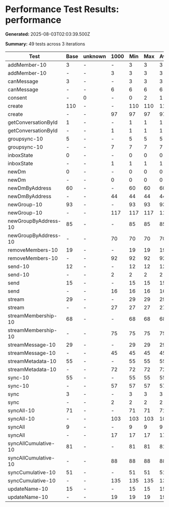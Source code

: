# Performance Test Results: performance

**Generated:** 2025-08-03T02:03:39.500Z

**Summary:** 49 tests across 3 iterations

| Test | Base | unknown | 1000 | Min | Max | Avg |
| --- | --- | --- | --- | --- | --- | --- |
| addMember-10 | 3 | - | - | 3 | 3 | 3 |
| addMember-10 | - | - | 3 | 3 | 3 | 3 |
| canMessage | 3 | - | - | 3 | 3 | 3 |
| canMessage | - | - | 6 | 6 | 6 | 6 |
| consent | - | 0 | - | 0 | 2 | 1 |
| create | 110 | - | - | 110 | 110 | 110 |
| create | - | - | 97 | 97 | 97 | 97 |
| getConversationById | 1 | - | - | 1 | 1 | 1 |
| getConversationById | - | - | 1 | 1 | 1 | 1 |
| groupsync-10 | 5 | - | - | 5 | 5 | 5 |
| groupsync-10 | - | - | 7 | 7 | 7 | 7 |
| inboxState | 0 | - | - | 0 | 0 | 0 |
| inboxState | - | - | 1 | 1 | 1 | 1 |
| newDm | 0 | - | - | 0 | 0 | 0 |
| newDm | - | - | 0 | 0 | 0 | 0 |
| newDmByAddress | 60 | - | - | 60 | 60 | 60 |
| newDmByAddress | - | - | 44 | 44 | 44 | 44 |
| newGroup-10 | 93 | - | - | 93 | 93 | 93 |
| newGroup-10 | - | - | 117 | 117 | 117 | 117 |
| newGroupByAddress-10 | 85 | - | - | 85 | 85 | 85 |
| newGroupByAddress-10 | - | - | 70 | 70 | 70 | 70 |
| removeMembers-10 | 19 | - | - | 19 | 19 | 19 |
| removeMembers-10 | - | - | 92 | 92 | 92 | 92 |
| send-10 | 12 | - | - | 12 | 12 | 12 |
| send-10 | - | - | 2 | 2 | 2 | 2 |
| send | 15 | - | - | 15 | 15 | 15 |
| send | - | - | 16 | 16 | 16 | 16 |
| stream | 29 | - | - | 29 | 29 | 29 |
| stream | - | - | 27 | 27 | 27 | 27 |
| streamMembership-10 | 68 | - | - | 68 | 68 | 68 |
| streamMembership-10 | - | - | 75 | 75 | 75 | 75 |
| streamMessage-10 | 29 | - | - | 29 | 29 | 29 |
| streamMessage-10 | - | - | 45 | 45 | 45 | 45 |
| streamMetadata-10 | 55 | - | - | 55 | 55 | 55 |
| streamMetadata-10 | - | - | 72 | 72 | 72 | 72 |
| sync-10 | 55 | - | - | 55 | 55 | 55 |
| sync-10 | - | - | 57 | 57 | 57 | 57 |
| sync | 3 | - | - | 3 | 3 | 3 |
| sync | - | - | 2 | 2 | 2 | 2 |
| syncAll-10 | 71 | - | - | 71 | 71 | 71 |
| syncAll-10 | - | - | 103 | 103 | 103 | 103 |
| syncAll | 9 | - | - | 9 | 9 | 9 |
| syncAll | - | - | 17 | 17 | 17 | 17 |
| syncAllCumulative-10 | 81 | - | - | 81 | 81 | 81 |
| syncAllCumulative-10 | - | - | 88 | 88 | 88 | 88 |
| syncCumulative-10 | 51 | - | - | 51 | 51 | 51 |
| syncCumulative-10 | - | - | 135 | 135 | 135 | 135 |
| updateName-10 | 15 | - | - | 15 | 15 | 15 |
| updateName-10 | - | - | 19 | 19 | 19 | 19 |
